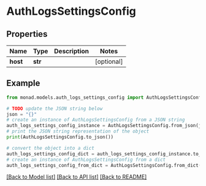 # AuthLogsSettingsConfig


## Properties

Name | Type | Description | Notes
------------ | ------------- | ------------- | -------------
**host** | **str** |  | [optional] 

## Example

```python
from monad.models.auth_logs_settings_config import AuthLogsSettingsConfig

# TODO update the JSON string below
json = "{}"
# create an instance of AuthLogsSettingsConfig from a JSON string
auth_logs_settings_config_instance = AuthLogsSettingsConfig.from_json(json)
# print the JSON string representation of the object
print(AuthLogsSettingsConfig.to_json())

# convert the object into a dict
auth_logs_settings_config_dict = auth_logs_settings_config_instance.to_dict()
# create an instance of AuthLogsSettingsConfig from a dict
auth_logs_settings_config_from_dict = AuthLogsSettingsConfig.from_dict(auth_logs_settings_config_dict)
```
[[Back to Model list]](../README.md#documentation-for-models) [[Back to API list]](../README.md#documentation-for-api-endpoints) [[Back to README]](../README.md)


